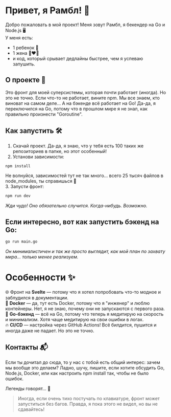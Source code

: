 # Привет, я Рамбл! 🎉

Добро пожаловать в мой проект! Меня зовут Рамбл, я бекендер на Go и Node.js 🖥️<br>У меня есть:
- 1 ребенок 👶
- 1 жена 👩‍❤️‍👨
- и код, который срывает дедлайны быстрее, чем я успеваю запушить.

## О проекте 🚀

Это фронт для моей суперсистемы, которая почти работает (иногда). Но это не точно. Если что-то не работает, вините npm. Мы все знаем, кто виноват на самом деле... А на бэкенде всё работает на Go! Да-да, я переключился на Go, потому что в прошлом мире я не знал, как правильно произнести "Goroutine".

## Как запустить 🛠️

1. Скачай проект. Да-да, я знаю, что у тебя есть 100 таких же репозиториев в папке, но этот особенный!
2. Установи зависимости:
```bash
npm install
```
Не волнуйся, зависимостей тут не так много... всего 25 тысяч файлов в node_modules, ты справишься 💪<br>
3. Запусти фронт:
```bash
npm run dev
```
*Жди чудо! Оно обязательно случится. Когда-нибудь. Возможно.*

## Если интересно, вот как запустить бэкенд на Go:
```bash
go run main.go
```
*Он минималистичен и так же просто выглядит, как мой план по захвату мира... только менее реализуем.*

# Особенности ✨
🌐 Фронт на **Svelte** — потому что я хотел попробовать что-то модное и заблудился в документации.<br>
🐳 **Docker** — да, тут есть Docker, потому что я "инженер" и люблю контейнеры. Нет, я не знаю, почему они не запускаются с первого раза.<br>
🐹 **Go-бэкенд** — всё на Go, потому что теперь я медитирую на скорость и минимализм. Хотя чаще медитирую на свои ошибки в логах.<br>
🔥 **CI/CD** — настройка через GitHub Actions! Всё билдится, пушится и иногда даже не падает. Но это не точно.<br>

## Контакты 📬
Если ты дочитал до сюда, то у нас с тобой есть общий интерес: зачем мы вообще это делаем? Ладно, шучу, пишите, если хотите обсудить Go, Node.js, Docker, или как настроить npm install так, чтобы не было ошибок.

Легенды говорят... 💬
> Иногда, если очень тихо постучать по клавиатуре, фронт может запуститься без багов. Правда, я пока этого не видел, но вы не сдавайтесь!
